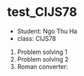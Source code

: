 # test_CIJS78
- Student: Ngo Thu Ha 
- class: CIJS78


1. Problem solving 1
2. Problem solving 2
3. Roman converter: 

